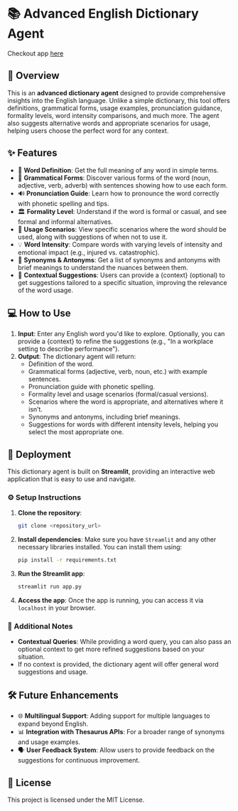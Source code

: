 
# 📚 Advanced English Dictionary Agent

Checkout app [here](https://advance-dictionary.streamlit.app/)

## 🌟 Overview

This is an **advanced dictionary agent** designed to provide comprehensive insights into the English language. Unlike a simple dictionary, this tool offers definitions, grammatical forms, usage examples, pronunciation guidance, formality levels, word intensity comparisons, and much more. The agent also suggests alternative words and appropriate scenarios for usage, helping users choose the perfect word for any context.

## ✨ Features

- 📖 **Word Definition**: Get the full meaning of any word in simple terms.
- 📝 **Grammatical Forms**: Discover various forms of the word (noun, adjective, verb, adverb) with sentences showing how to use each form.
- 🔊 **Pronunciation Guide**: Learn how to pronounce the word correctly with phonetic spelling and tips.
- 🏛️ **Formality Level**: Understand if the word is formal or casual, and see formal and informal alternatives.
- 🎯 **Usage Scenarios**: View specific scenarios where the word should be used, along with suggestions of when not to use it.
- 💡 **Word Intensity**: Compare words with varying levels of intensity and emotional impact (e.g., injured vs. catastrophic).
- 🔄 **Synonyms & Antonyms**: Get a list of synonyms and antonyms with brief meanings to understand the nuances between them.
- 🧠 **Contextual Suggestions**: Users can provide a {context} (optional) to get suggestions tailored to a specific situation, improving the relevance of the word usage.

## 💻 How to Use

1. **Input**: Enter any English word you'd like to explore. Optionally, you can provide a {context} to refine the suggestions (e.g., "In a workplace setting to describe performance").
2. **Output**: The dictionary agent will return:
   - Definition of the word.
   - Grammatical forms (adjective, verb, noun, etc.) with example sentences.
   - Pronunciation guide with phonetic spelling.
   - Formality level and usage scenarios (formal/casual versions).
   - Scenarios where the word is appropriate, and alternatives where it isn’t.
   - Synonyms and antonyms, including brief meanings.
   - Suggestions for words with different intensity levels, helping you select the most appropriate one.

## 🚀 Deployment

This dictionary agent is built on **Streamlit**, providing an interactive web application that is easy to use and navigate.

### ⚙️ Setup Instructions

1. **Clone the repository**:
   ```bash
   git clone <repository_url>
   ```
2. **Install dependencies**:
   Make sure you have `Streamlit` and any other necessary libraries installed. You can install them using:
   ```bash
   pip install -r requirements.txt
   ```
3. **Run the Streamlit app**:
   ```bash
   streamlit run app.py
   ```
4. **Access the app**: Once the app is running, you can access it via `localhost` in your browser.

### 🔎 Additional Notes

- **Contextual Queries**: While providing a word query, you can also pass an optional context to get more refined suggestions based on your situation.
- If no context is provided, the dictionary agent will offer general word suggestions and usage.

## 🛠️ Future Enhancements

- 🌐 **Multilingual Support**: Adding support for multiple languages to expand beyond English.
- 📊 **Integration with Thesaurus APIs**: For a broader range of synonyms and usage examples.
- 🗣️ **User Feedback System**: Allow users to provide feedback on the suggestions for continuous improvement.

## 📜 License

This project is licensed under the MIT License.

